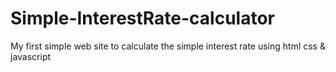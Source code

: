 # Simple-InterestRate-calculator
My first simple web site to calculate the simple interest rate using html css & javascript 
